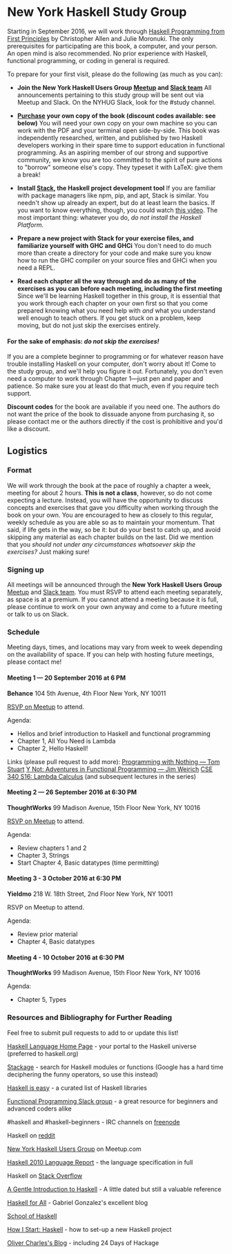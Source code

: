 # New York Haskell Study Group

Starting in September 2016, we will work through [Haskell Programming from First Principles](http://haskellbook.com/) by Christopher Allen and Julie Moronuki. The only prerequisites for participating are this book, a computer, and your person. An open mind is also recommended. No prior experience with Haskell, functional programming, or coding in general is required.

To prepare for your first visit, please do the following (as much as you can):

- **Join the New York Haskell Users Group [Meetup](https://www.meetup.com/NY-Haskell/) and [Slack team](http://ny-haskell.herokuapp.com/)**
All announcements pertaining to this study group will be sent out via Meetup and Slack. On the NYHUG Slack, look for the #study channel.

- **[Purchase](https://gumroad.com/l/haskellbook) your own copy of the book (discount codes available: see below)**
You will need your own copy on your own machine so you can work with the PDF and your terminal open side-by-side. This book was independently researched, written, and published by two Haskell developers working in their spare time to support education in functional programming. As an aspiring member of our strong and supportive community, we know you are too committed to the spirit of pure actions to "borrow" someone else's copy. They typeset it with LaTeX: give them a break!

- **Install [Stack](https://docs.haskellstack.org/en/stable/README/), the Haskell project development tool**
If you are familiar with package managers like npm, pip, and apt, Stack is similar. You needn't show up already an expert, but do at least learn the basics. If you want to know everything, though, you could watch [this video](https://www.youtube.com/watch?v=sRonIB8ZStw). The most important thing: whatever you do, _do not install the Haskell Platform_.

- **Prepare a new project with Stack for your exercise files, and familiarize yourself with GHC and GHCi**
You don't need to do much more than create a directory for your code and make sure you know how to run the GHC compiler on your source files and GHCi when you need a REPL.

- **Read each chapter all the way through and do as many of the exercises as you can before each meeting, including the first meeting**
Since we'll be learning Haskell together in this group, it is essential that you work through each chapter on your own first so that you come prepared knowing what you need help with _and_ what you understand well enough to teach others. If you get stuck on a problem, keep moving, but do not just skip the exercises entirely.
#### For the sake of emphasis: _do not skip the exercises!_

If you are a complete beginner to programming or for whatever reason have trouble installing Haskell on your computer, don't worry about it! Come to the study group, and we'll help you figure it out. Fortunately, you don't even need a computer to work through Chapter 1—just pen and paper and patience. So make sure you at least do that much, even if you require tech support.

**Discount codes** for the book are available if you need one. The authors do not want the price of the book to dissuade anyone from purchasing it, so please contact me or the authors directly if the cost is prohibitive and you'd like a discount.

## Logistics

### Format

We will work through the book at the pace of roughly a chapter a week, meeting for about 2 hours. **This is not a class**, however, so do not come expecting a lecture. Instead, you will have the opportunity to discuss concepts and exercises that gave you difficulty when working through the book on your own. You are encouraged to hew as closely to this regular, weekly schedule as you are able so as to maintain your momentum. That said, if life gets in the way, so be it: but do your best to catch up, and avoid skipping any material as each chapter builds on the last. Did we mention that you _should not under any circumstances whatsoever skip the exercises?_ Just making sure!

### Signing up

All meetings will be announced through the **New York Haskell Users Group** [Meetup](https://www.meetup.com/NY-Haskell/) and [Slack team](http://ny-haskell.herokuapp.com/). You must RSVP to attend each meeting separately, as space is at a premium. If you cannot attend a meeting because it is full, please continue to work on your own anyway and come to a future meeting or talk to us on Slack.

### Schedule

Meeting days, times, and locations may vary from week to week depending on the availability of space. If you can help with hosting future meetings, please contact me!

#### Meeting 1 — 20 September 2016 at 6 PM

**Behance**
104 5th Avenue, 4th Floor
New York, NY 10011

[RSVP on Meetup](https://www.meetup.com/NY-Haskell/events/233953052/) to attend.

Agenda:
- Hellos and brief introduction to Haskell and functional programming
- Chapter 1, All You Need is Lambda
- Chapter 2, Hello Haskell!

Links (please pull request to add more):
[Programming with Nothing — Tom Stuart](https://www.youtube.com/watch?v=VUhlNx_-wYk)
[Y Not: Adventures in Functional Programming — Jim Weirich](https://www.youtube.com/watch?v=FITJMJjASUs)
[CSE 340 S16: Lambda Calculus](https://www.youtube.com/watch?v=KoIdCHDbpMI) (and subsequent lectures in the series)

#### Meeting 2 — 26 September 2016 at 6:30 PM

**ThoughtWorks**
99 Madison Avenue, 15th Floor
New York, NY 10016

[RSVP on Meetup](https://www.meetup.com/NY-Haskell/events/234096348/) to attend.

Agenda:
- Review chapters 1 and 2
- Chapter 3, Strings
- Start Chapter 4, Basic datatypes (time permitting)

#### Meeting 3 - 3 October 2016 at 6:30 PM

**Yieldmo**
218 W. 18th Street, 2nd Floor
New York, NY 10011

RSVP on Meetup to attend.

Agenda:
- Review prior material
- Chapter 4, Basic datatypes

#### Meeting 4 - 10 October 2016 at 6:30 PM

**ThoughtWorks**
99 Madison Avenue, 15th Floor
New York, NY 10016

Agenda:
- Chapter 5, Types

### Resources and Bibliography for Further Reading

Feel free to submit pull requests to add to or update this list!

[Haskell Language Home Page](https://haskell-lang.org/) - your portal to the Haskell universe (preferred to haskell.org)

[Stackage](https://www.stackage.org/) - search for Haskell modules or functions (Google has a hard time deciphering the funny operators, so use this instead)

[Haskell is easy](http://haskelliseasy.readthedocs.io/en/latest/) - a curated list of Haskell libraries

[Functional Programming Slack group](http://fpchat.com/) - a great resource for beginners and advanced coders alike

\#haskell and \#haskell-beginners - IRC channels on [freenode](https://freenode.net/)

Haskell on [reddit](https://www.reddit.com/r/haskell/)

[New York Haskell Users Group](https://www.meetup.com/NY-Haskell/) on Meetup.com

[Haskell 2010 Language Report](https://www.haskell.org/onlinereport/haskell2010/) - the language specification in full

Haskell on [Stack Overflow](http://stackoverflow.com/questions/tagged?tagnames=haskell)

[A Gentle Introduction to Haskell](https://www.haskell.org/tutorial/) - A little dated but still a valuable reference

[Haskell for All](http://www.haskellforall.com/) - Gabriel Gonzalez's excellent blog

[School of Haskell](https://www.schoolofhaskell.com/)

[How I Start: Haskell](http://howistart.org/posts/haskell/1) - how to set-up a new Haskell project

[Oliver Charles's Blog](https://ocharles.org.uk/blog/) - including 24 Days of Hackage
